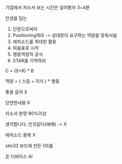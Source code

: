 기업에서 자소서 보는 시간은 길어봤자 3~4분 



인생을 담는



1. 단문으로써라
2. Positioning하라 -> 상대방이 요구하는 역량을 맞춰서씀
3. 에피소드를 최대한 활용
4. 따옴표로 시작
5. 행동역량의 공식
6. STAR를 기억하라

C = (S+K) * B

역량 = ( 스킬 + 지식 ) * 행동





좋을 글귀 X

당연한내용 X



자소서 분량 80%이상



생각합니다. 인것같다(애매) -> X

에피소드 중복 X





stm32 보드에 만든 OS를







온 디바이스 AI